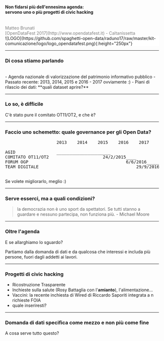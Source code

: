 
#### Non fidarsi più dell'ennesima agenda: <br/> servono uno o più progetti di civic hacking
<br>
<span style="color:gray">Matteo Brunati</span>
<br>
<span style="color:gray">[OpenDataFest 2017](http://www.opendatafest.it) - Caltanissetta</span>

<div style="background-color: white" >
![LOGO](https://github.com/spaghetti-open-data/raduno17/raw/master/kit-comunicazione/logo/logo_opendatafest.png){:height="250px"}
</div>

---

### Di cosa stiamo parlando
<br>
- Agenda nazionale di valorizzazione del patrimonio informativo pubblico
- Passato recente: 2013, 2014, 2015 e 2016
- 2017 ovviamente :)
- Piani di rilascio dei dati: **quali dataset aprire?**

---

### Lo so, è difficile

C'è stato pure il comitato OT11/OT2, e che è?

---

### Faccio uno schemetto: quale governance per gli Open Data?

<pre>
                    2013    2014    2015    2016    2017

AGID                _____________________
COMITATO OT11/OT2                     24/2/2015____
FORUM OGP                                      6/6/2016_____
TEAM DIGITALE                                      29/9/2016____ 
</pre>

<br/>
Se volete migliorarlo, meglio :) 

---

### Serve esserci, ma a quali condizioni?

<blockquote>la democrazia non è uno sport da spettatori. Se tutti stanno a guardare e nessuno partecipa, non funziona più. - Michael Moore</blockquote>


---

### Oltre l'agenda

<p>E se allarghiamo lo sguardo?</p>
Partiamo dalla domanda di dati e  da qualcosa che interessi e includa più persone, fuori dagli addetti ai lavori.</p>


---

### Progetti di civic hacking

- Ricostruzione Trasparente
- Inchieste sulla salute (Rosy Battaglia con l'<strong>amianto</strong>), l'alimentazione...
- Vaccini: la recente inchiesta di Wired di Riccardo Saporiti integrata a n richieste FOIA
- quale inseriresti?


---

### Domanda di dati specifica come mezzo e non più come fine

A cosa serve tutto questo?

